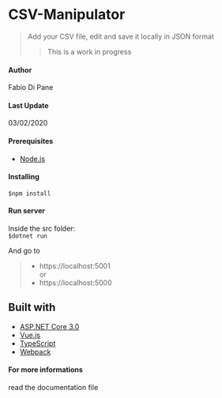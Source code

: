 # CSV-Manipulator
>Add your CSV file, edit and save it locally in JSON format
>>This is a work in progress

#### Author
Fabio Di Pane

#### Last Update
03/02/2020

#### Prerequisites
- [Node.js](https://nodejs.org/)

#### Installing
`$npm install`

#### Run server
Inside the src folder: </br>
`$dotnet run`

And go to

> - https://localhost:5001 </br>
or
> - https://localhost:5000

## Built with
- [ASP.NET Core 3.0](https://docs.microsoft.com/it-it/aspnet/core/?view=aspnetcore-3.1)
- [Vue.js](https://vuejs.org/)
- [TypeScript](https://www.typescriptlang.org/index.html)
- [Webpack](https://webpack.js.org/)

#### For more informations
read the documentation file
